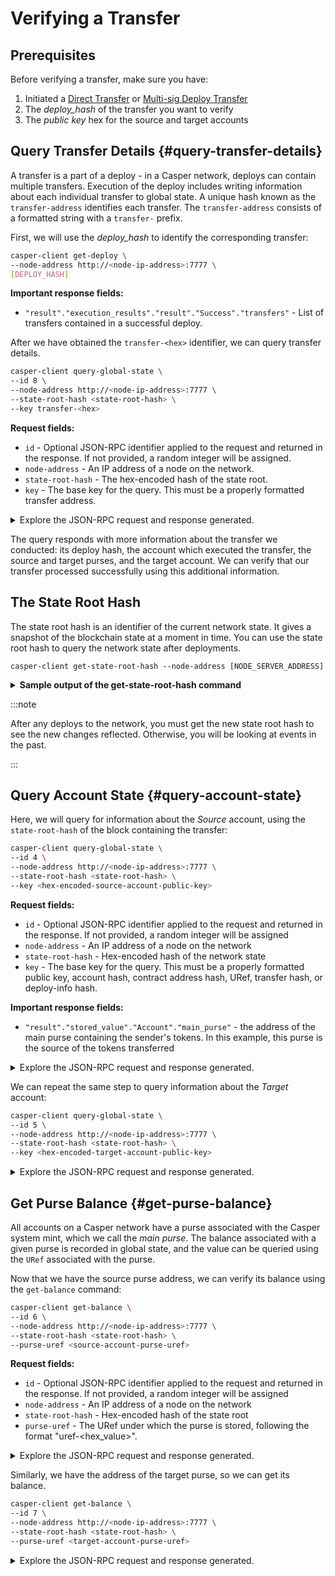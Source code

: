 # Verifying a Transfer

## Prerequisites

Before verifying a transfer, make sure you have:

1. Initiated a [Direct Transfer](./direct-token-transfer.md) or [Multi-sig Deploy Transfer](./multisig-deploy-transfer.md)
2. The *deploy_hash* of the transfer you want to verify
3. The *public key* hex for the source and target accounts

## Query Transfer Details {#query-transfer-details}

A transfer is a part of a deploy - in a Casper network, deploys can contain multiple transfers. Execution of the deploy includes writing information about each individual transfer to global state. A unique hash known as the `transfer-address` identifies each transfer. The `transfer-address` consists of a formatted string with a `transfer-` prefix.

First, we will use the *deploy_hash* to identify the corresponding transfer:

```bash
casper-client get-deploy \
--node-address http://<node-ip-address>:7777 \
[DEPLOY_HASH]
```

**Important response fields:**

-   `"result"."execution_results"."result"."Success"."transfers"` - List of transfers contained in a successful deploy.

After we have obtained the `transfer-<hex>` identifier, we can query transfer details.

```bash
casper-client query-global-state \
--id 8 \
--node-address http://<node-ip-address>:7777 \
--state-root-hash <state-root-hash> \
--key transfer-<hex>
```

**Request fields:**

-   `id` - Optional JSON-RPC identifier applied to the request and returned in the response. If not provided, a random integer will be assigned.
-   `node-address` - An IP address of a node on the network.
-   `state-root-hash` - The hex-encoded hash of the state root.
-   `key` - The base key for the query. This must be a properly formatted transfer address.

<details>
<summary>Explore the JSON-RPC request and response generated.</summary>

**JSON-RPC Request**:

```json
{
    "id": 8,
    "jsonrpc": "2.0",
    "method": "state_get_item",
    "params": {
        "key": "transfer-8d81f4a1411d9481aed9c68cd700c39d870757b0236987bb6b7c2a7d72049c0e",
        "path": [],
        "state_root_hash": "cfdbf775b6671de3787cfb1f62f0c5319605a7c1711d6ece4660b37e57e81aa3"
    }
}
```

**JSON-RPC Response**:

```json
{
    "id": 8,
    "jsonrpc": "2.0",
    "result": {
        "api_version": "1.0.0",
        "merkle_proof": "924 chars",
        "stored_value": {
            "Transfer": {
                "amount": "2500000000",
                "deploy_hash": "ec2d477a532e00b08cfa9447b7841a645a27d34ee12ec55318263617e5740713",
                "from": "account-hash-b0049301811f23aab30260da66927f96bfae7b99a66eb2727da23bf1427a38f5",
                "gas": "0",
                "id": null,
                "source": "uref-9e90f4bbd8f581816e305eb7ea2250ca84c96e43e8735e6aca133e7563c6f527-007",
                "target": "uref-6f4026262a505d5e1b0e03b1e3b7ab74a927f8f2868120cf1463813c19acb71e-004",
                "to": "account-hash-8ae68a6902ff3c029cea32bb67ae76b25d26329219e4c9ceb676745981fd3668"
            }
        }
    }
}
```

</details>

The query responds with more information about the transfer we conducted: its deploy hash, the account which executed the transfer, the source and target purses, and the target account. We can verify that our transfer processed successfully using this additional information.

## The State Root Hash

The state root hash is an identifier of the current network state. It gives a snapshot of the blockchain state at a moment in time. You can use the state root hash to query the network state after deployments. 

```
casper-client get-state-root-hash --node-address [NODE_SERVER_ADDRESS]
```

<details>
<summary><b>Sample output of the get-state-root-hash command</b></summary>

```json
{
  "id": -550641580167406055,
  "jsonrpc": "2.0",
  "result": {
    "api_version": "1.4.13",
    "state_root_hash": "a1f11692c5adc0e8b0a3f83e34d5831593a39ba03c8be73a0ebf7e9d9aadd76b"
  }
}
```
</details>

:::note

After any deploys to the network, you must get the new state root hash to see the new changes reflected. Otherwise, you will be looking at events in the past.

:::

## Query Account State {#query-account-state}

Here, we will query for information about the _Source_ account, using the `state-root-hash` of the block containing the transfer:

```bash
casper-client query-global-state \
--id 4 \
--node-address http://<node-ip-address>:7777 \
--state-root-hash <state-root-hash> \
--key <hex-encoded-source-account-public-key>
```

**Request fields:**

-   `id` - Optional JSON-RPC identifier applied to the request and returned in the response. If not provided, a random integer will be assigned
-   `node-address` - An IP address of a node on the network
-   `state-root-hash` - Hex-encoded hash of the network state
-   `key` - The base key for the query. This must be a properly formatted public key, account hash, contract address hash, URef, transfer hash, or deploy-info hash.

**Important response fields:**

-   `"result"."stored_value"."Account"."main_purse"` - the address of the main purse containing the sender's tokens. In this example, this purse is the source of the tokens transferred

<details>
<summary>Explore the JSON-RPC request and response generated.</summary>

**JSON-RPC Request**:

```json
{
    "id": 4,
    "jsonrpc": "2.0",
    "method": "state_get_item",
    "params": {
        "key": "account-hash-b0049301811f23aab30260da66927f96bfae7b99a66eb2727da23bf1427a38f5",
        "path": [],
        "state_root_hash": "cfdbf775b6671de3787cfb1f62f0c5319605a7c1711d6ece4660b37e57e81aa3"
    }
}
```

**JSON-RPC Response**:

```json
{
    "id": 4,
    "jsonrpc": "2.0",
    "result": {
        "api_version": "1.0.0",
        "merkle_proof": "2228 chars",
        "stored_value": {
            "Account": {
                "account_hash": "account-hash-b0049301811f23aab30260da66927f96bfae7b99a66eb2727da23bf1427a38f5",
                "action_thresholds": {
                    "deployment": 1,
                    "key_management": 1
                },
                "associated_keys": [
                    {
                        "account_hash": "account-hash-b0049301811f23aab30260da66927f96bfae7b99a66eb2727da23bf1427a38f5",
                        "weight": 1
                    }
                ],
                "main_purse": "uref-9e90f4bbd8f581816e305eb7ea2250ca84c96e43e8735e6aca133e7563c6f527-007",
                "named_keys": []
            }
        }
    }
}
```

</details>

We can repeat the same step to query information about the _Target_ account:

```bash
casper-client query-global-state \
--id 5 \
--node-address http://<node-ip-address>:7777 \
--state-root-hash <state-root-hash> \
--key <hex-encoded-target-account-public-key>
```

<details>
<summary>Explore the JSON-RPC request and response generated.</summary>

**JSON-RPC Request**:

```json
{
    "id": 5,
    "jsonrpc": "2.0",
    "method": "state_get_item",
    "params": {
        "key": "account-hash-8ae68a6902ff3c029cea32bb67ae76b25d26329219e4c9ceb676745981fd3668",
        "path": [],
        "state_root_hash": "cfdbf775b6671de3787cfb1f62f0c5319605a7c1711d6ece4660b37e57e81aa3"
    }
}
```

**JSON-RPC Response**:

```json
{
    "id": 5,
    "jsonrpc": "2.0",
    "result": {
        "api_version": "1.0.0",
        "merkle_proof": "2228 chars",
        "stored_value": {
            "Account": {
                "account_hash": "account-hash-8ae68a6902ff3c029cea32bb67ae76b25d26329219e4c9ceb676745981fd3668",
                "action_thresholds": {
                    "deployment": 1,
                    "key_management": 1
                },
                "associated_keys": [
                    {
                        "account_hash": "account-hash-8ae68a6902ff3c029cea32bb67ae76b25d26329219e4c9ceb676745981fd3668",
                        "weight": 1
                    }
                ],
                "main_purse": "uref-6f4026262a505d5e1b0e03b1e3b7ab74a927f8f2868120cf1463813c19acb71e-007",
                "named_keys": []
            }
        }
    }
}
```

</details>

## Get Purse Balance {#get-purse-balance}

All accounts on a Casper network have a purse associated with the Casper system mint, which we call the _main purse_. The balance associated with a given purse is recorded in global state, and the value can be queried using the `URef` associated with the purse.

Now that we have the source purse address, we can verify its balance using the `get-balance` command:

```bash
casper-client get-balance \
--id 6 \
--node-address http://<node-ip-address>:7777 \
--state-root-hash <state-root-hash> \
--purse-uref <source-account-purse-uref>
```

**Request fields:**

-   `id` - Optional JSON-RPC identifier applied to the request and returned in the response. If not provided, a random integer will be assigned
-   `node-address` - An IP address of a node on the network
-   `state-root-hash` - Hex-encoded hash of the state root
-   `purse-uref` - The URef under which the purse is stored, following the format "uref-<hex_value>".

<details>
<summary>Explore the JSON-RPC request and response generated.</summary>

**JSON-RPC Request**:

```json
{
    "id": 6,
    "jsonrpc": "2.0",
    "method": "state_get_balance",
    "params": {
        "purse_uref": "uref-6f4026262a505d5e1b0e03b1e3b7ab74a927f8f2868120cf1463813c19acb71e-007",
        "state_root_hash": "cfdbf775b6671de3787cfb1f62f0c5319605a7c1711d6ece4660b37e57e81aa3"
    }
}
```

**JSON-RPC Response**:

```json
{
    "id": 6,
    "jsonrpc": "2.0",
    "result": {
        "api_version": "1.0.0",
        "balance_value": "5000000000",
        "merkle_proof": "2502 chars"
    }
}
```

</details>

Similarly, we have the address of the target purse, so we can get its balance.

```bash    
casper-client get-balance \
--id 7 \
--node-address http://<node-ip-address>:7777 \
--state-root-hash <state-root-hash> \
--purse-uref <target-account-purse-uref>
```

<details>
<summary>Explore the JSON-RPC request and response generated.</summary>

**JSON-RPC Request**:

```json
{
    "id": 7,
    "jsonrpc": "2.0",
    "method": "state_get_balance",
    "params": {
        "purse_uref": "uref-6f4026262a505d5e1b0e03b1e3b7ab74a927f8f2868120cf1463813c19acb71e-007",
        "state_root_hash": "cfdbf775b6671de3787cfb1f62f0c5319605a7c1711d6ece4660b37e57e81aa3"
    }
}
```

**JSON-RPC Response**:

```json
{
    "id": 7,
    "jsonrpc": "2.0",
    "result": {
        "api_version": "1.0.0",
        "balance_value": "5000000000",
        "merkle_proof": "2502 chars"
    }
}
```

</details>
